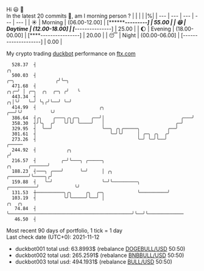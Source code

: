 Hi :smiley: :wave:  
In the latest 20 commits :bug:, am I morning person ? 
| | | | |%|
| --- | --- | --- | --- | --- |
| :sunny: | Morning | (06.00-12.00] | [***********---------] | 55.00 |
| :satisfied: | Daytime | (12.00-18.00] | [*****---------------] | 25.00 |
| :moon: | Evening | (18.00-00.00] | [****----------------] | 20.00 |
| :sleeping: | Night | (00.00-06.00] | [--------------------] | 0.00 |

My crypto trading [duckbot](https://github.com/jojoee/duckbot) performance on [ftx.com](https://ftx.com/#a=13144711)
```
  528.37  ┤                                                                                     ╭╮
  500.03  ┤                                                                  ╭─╮               ╭╯╰─╮
  471.68  ┤                                                              ╭╮╭─╯ │ ╭─╮  ╭╮  ╭─╮ ╭╯   ╰
  443.34  ┤                                                            ╭╮│╰╯   ╰─╯ ╰╮╭╯╰──╯ ╰─╯
  414.99  ┤                       ╭╮                                ╭──╯╰╯          ╰╯
  386.64  ┤╭╮    ╭───╮╭╮╭─╮    ╭──╯│                            ╭───╯
  358.30  ┤╯╰╮  ╭╯   ╰╯╰╯ ╰────╯   │                          ╭─╯
  329.95  ┤  ╰──╯                  ╰──╮ ╭╮╭─────╮          ╭──╯
  301.61  ┤                           ╰─╯╰╯     │ ╭─╮ ╭╮  ╭╯
  273.26  ┤                                     ╰─╯ ╰─╯╰──╯                                   ╭─────
  244.92  ┤           ╭╮                                                                     ╭╯
  216.57  ┤         ╭─╯╰───╮ ╭─────╮                                          ╭╮      ╭──────╯
  188.23  ┤───╮ ╭───╯      ╰─╯     │ ╭╮                               ╭───────╯╰────╮╭╯
  159.88  ┤   ╰─╯                  ╰─╯╰─────────╮          ╭──────────╯             ╰╯
  131.53  ┼──────────╮╭╮     ╭╮  ╭─╮            ╰──────────╯
  103.19  ┤          ╰╯╰─────╯╰──╯ │                                             ╭╮  ╭╮
   74.84  ┤                        ╰─────────────────────────────────────────────╯╰──╯╰─────────────
   46.50  ┤
```
Most recent 90 days of portfolio, 1 tick = 1 day<br />
Last check date (UTC+0): 2021-11-12
- duckbot001 total usd: 63.8993$ (rebalance [DOGEBULL/USD](https://ftx.com/trade/DOGEBULL/USD#a=13144711) 50:50)
- duckbot002 total usd: 265.2591$ (rebalance [BNBBULL/USD](https://ftx.com/trade/BNBBULL/USD#a=13144711) 50:50)
- duckbot003 total usd: 494.1931$ (rebalance [BULL/USD](https://ftx.com/trade/BULL/USD#a=13144711) 50:50)

